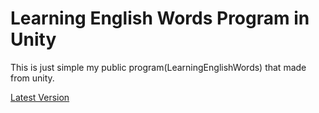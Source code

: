 # Learning English Words Program in Unity
This is just simple my public program(LearningEnglishWords) that made from unity.


[Latest Version](https://github.com/seje06/EnglishWord-program-in-unity-/releases/tag/apk)
